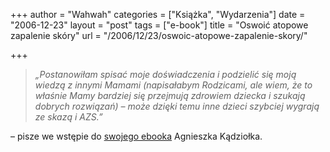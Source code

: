 +++
author = "Wahwah"
categories = ["Książka", "Wydarzenia"]
date = "2006-12-23"
layout = "post"
tags = ["e-book"]
title = "Oswoić atopowe zapalenie skóry"
url = "/2006/12/23/oswoic-atopowe-zapalenie-skory/"

+++

> _&#8222;Postanowiłam spisać moje doświadczenia i podzielić się moją wiedzą z innymi Mamami (napisałabym Rodzicami, ale wiem, że to właśnie Mamy bardziej się przejmują zdrowiem dziecka i szukają dobrych rozwiązań) &#8211; może dzięki temu inne dzieci szybciej wygrają ze skazą i AZS.&#8221;_

&#8211; pisze we wstępie do [swojego ebooka][1] Agnieszka Kądziołka.

 [1]: http://goo.gl/EPbxA/